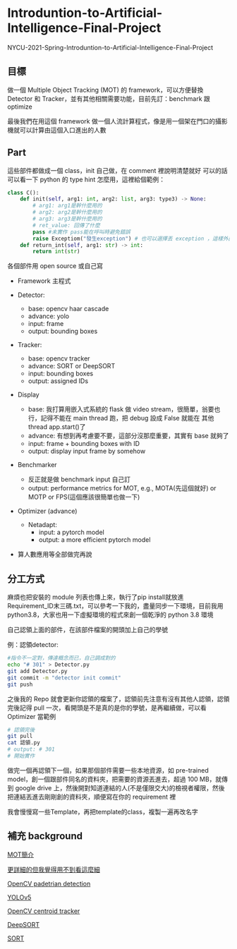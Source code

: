 # Introduntion-to-Artificial-Intelligence-Final-Project

NYCU-2021-Spring-Introduntion-to-Artificial-Intelligence-Final-Project

## 目標

做一個 Multiple Object Tracking (MOT) 的 framework，可以方便替換 Detector 和 Tracker，並有其他相關需要功能，目前先訂：benchmark 跟 optimize

最後我們在用這個 framework 做一個人流計算程式，像是用一個架在門口的攝影機就可以計算由這個入口進出的人數

## Part

這些部件都做成一個 class，init 自己做，在 comment 裡說明清楚就好
可以的話可以看一下 python 的 type hint 怎麼用，這裡給個範例：

``` python
class C():
    def init(self, arg1: int, arg2: list, arg3: type3) -> None:
        # arg1: arg1是幹什麼用的
        # arg2: arg2是幹什麼用的
        # arg3: arg3是幹什麼用的
        # ret_value: 回傳了什麼
        pass #未實作 pass能在呼叫時避免錯誤
        raise Exceptiom("發生exception") # 也可以選擇丟 exception ，這樣外面 call 的 func
    def return_int(self, arg1: str) -> int:
        return int(str)
```

各個部件用 open source 或自己寫

- Framework
    主程式

- Detector:
  - base: opencv haar cascade
  - advance: yolo
  - input: frame
  - output: bounding boxes

- Tracker:
  - base: opencv tracker
  - advance: SORT or DeepSORT
  - input: bounding boxes
  - output: assigned IDs

- Display
  - base: 我打算用嵌入式系統的 flask 做 video stream，很簡單，翁要也行，記得不能在 main thread 跑，把 debug 設成 False 就能在 其他 thread app.start()了
  - advance: 有想到再考慮要不要，這部分沒那麼重要，其實有 base 就夠了
  - input: frame + bounding boxes with ID
  - output: display input frame by somehow

- Benchmarker
  - 反正就是做 benchmark input 自己訂
  - output: performance metrics for MOT, e.g., MOTA(先這個就好) or MOTP or FPS(這個應該很簡單也做一下)

- Optimizer (advance)
  - Netadapt:
    - input: a pytorch model
    - output: a more efficient pytorch model

- 算人數應用等全部做完再說

## 分工方式

麻煩也把安裝的 module 列表也傳上來，執行了pip install就放進Requirement_ID末三碼.txt，可以參考一下我的，盡量同步一下環境，目前我用 python3.8，大家也用一下虛擬環境的程式來創一個乾淨的 python 3.8 環境

自己認領上面的部件，在該部件檔案的開頭加上自己的學號

例：認領detector:

``` bash
#指令不一定對，傳達概念而已，自己調成對的
echo "# 301" > Detector.py
git add Detector.py
git commit -m "detector init commit"
git push
```

之後我的 Repo 就會更新你認領的檔案了，認領前先注意有沒有其他人認領，認領完後記得 pull 一次，看開頭是不是真的是你的學號，是再繼續做，可以看 Optimizer 當範例

``` bash
# 認領完後
git pull
cat 認領.py
# output: # 301
# 開始實作
```

做完一個再認領下一個，如果那個部件需要一些本地資源，如 pre-trained model，創一個跟部件同名的資料夾，把需要的資源丟進去，超過 100 MB，就傳到 google drive 上，然後開對知道連結的人(不是僅限交大)的檢視者權限，然後把連結丟進去剛剛創的資料夾，順便寫在你的 requirement 裡

我會慢慢寫一些Template，再把template的class，複製一遍再改名字

## 補充 background

[MOT簡介](https://peaceful0907.medium.com/%E5%88%9D%E6%8E%A2%E7%89%A9%E4%BB%B6%E8%BF%BD%E8%B9%A4-multiple-object-tracking-mot-4f1b42e959f9)

[更詳細的但我覺得用不到看這麼細](https://www.zhihu.com/column/c_1102212337087401984)

[OpenCV padetrian detection](https://www.youtube.com/watch?v=LdlHEr6t45g)

[YOLOv5](https://github.com/ultralytics/yolov5)

[OpenCV centroid tracker](https://www.youtube.com/watch?v=O3b8lVF93jU)

[DeepSORT](https://github.com/nwojke/deep_sort)

[SORT](https://github.com/abewley/sort)
